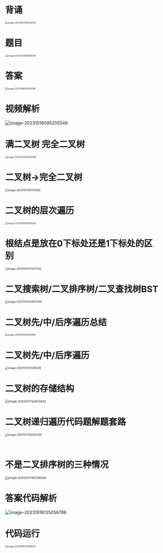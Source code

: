 # 背诵

<img src="https://cvp.oss-cn-shanghai.aliyuncs.com/picgo/202310271635206.png" alt="image-20231027163534132" style="zoom:50%;" />



# 题目

<img src="https://cvp.oss-cn-shanghai.aliyuncs.com/picgo/202310131829931.png" alt="image-20231013182958748" style="zoom: 50%;" />



# 答案

<img src="https://cvp.oss-cn-shanghai.aliyuncs.com/picgo/202310181535409.png" alt="image-20231018153553198" style="zoom:50%;" />



# 视频解析

![image-20231016095205549](https://cvp.oss-cn-shanghai.aliyuncs.com/picgo/202310160952745.png)



# 满二叉树 完全二叉树

<img src="https://cvp.oss-cn-shanghai.aliyuncs.com/picgo/202310141032478.png" alt="image-20231014103244290" style="zoom:50%;" />



# 二叉树→完全二叉树

<img src="https://cvp.oss-cn-shanghai.aliyuncs.com/picgo/202310141511717.png" alt="image-20231014151112655" style="zoom: 60%;" />



# 二叉树的层次遍历

 <img src="https://cvp.oss-cn-shanghai.aliyuncs.com/picgo/202310141626530.png" alt="image-20231014162636433" style="zoom: 50%;" />                                       



# 根结点是放在0下标处还是1下标处的区别

<img src="https://cvp.oss-cn-shanghai.aliyuncs.com/picgo/202310141712404.png" alt="image-20231014171247255" style="zoom: 60%;" />



# 二叉搜索树/二叉排序树/二叉查找树BST

<img src="https://cvp.oss-cn-shanghai.aliyuncs.com/picgo/202310151439322.png" alt="image-20231015143921239" style="zoom:60%;" />



# 二叉树先/中/后序遍历总结

<img src="https://cvp.oss-cn-shanghai.aliyuncs.com/picgo/202310151354351.png" alt="image-20231015135413269" style="zoom:50%;" />





# 二叉树先/中/后序遍历

<img src="https://cvp.oss-cn-shanghai.aliyuncs.com/picgo/202310151122564.png" alt="image-20231015112219328" style="zoom:60%;" />

# 二叉树的存储结构

<img src="https://cvp.oss-cn-shanghai.aliyuncs.com/picgo/202310171449775.png" alt="image-20231017144912632" style="zoom:67%;" />



# 二叉树递归遍历代码题解题套路

<img src="https://cvp.oss-cn-shanghai.aliyuncs.com/picgo/202310171825052.png" alt="image-20231017182524792" style="zoom: 60%;" />

​                  

# 不是二叉排序树的三种情况

<img src="https://cvp.oss-cn-shanghai.aliyuncs.com/picgo/202310171837629.png" alt="image-20231017183758508" style="zoom: 67%;" />



# 答案代码解析

![image-20231018135056788](https://cvp.oss-cn-shanghai.aliyuncs.com/picgo/202310181350061.png)



# 代码运行

<img src="https://cvp.oss-cn-shanghai.aliyuncs.com/picgo/202310181329302.png" alt="image-20231018132956133" style="zoom:50%;" />
